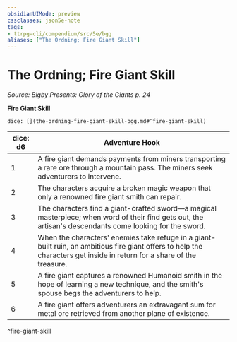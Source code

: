 ```yaml
---
obsidianUIMode: preview
cssclasses: json5e-note
tags:
- ttrpg-cli/compendium/src/5e/bgg
aliases: ["The Ordning; Fire Giant Skill"]
---
```

# The Ordning; Fire Giant Skill
*Source: Bigby Presents: Glory of the Giants p. 24* 

**Fire Giant Skill**

`dice: [](the-ordning-fire-giant-skill-bgg.md#^fire-giant-skill)`

| dice: d6 | Adventure Hook |
|----------|----------------|
| 1 | A fire giant demands payments from miners transporting a rare ore through a mountain pass. The miners seek adventurers to intervene. |
| 2 | The characters acquire a broken magic weapon that only a renowned fire giant smith can repair. |
| 3 | The characters find a giant-crafted sword—a magical masterpiece; when word of their find gets out, the artisan's descendants come looking for the sword. |
| 4 | When the characters' enemies take refuge in a giant-built ruin, an ambitious fire giant offers to help the characters get inside in return for a share of the treasure. |
| 5 | A fire giant captures a renowned Humanoid smith in the hope of learning a new technique, and the smith's spouse begs the adventurers to help. |
| 6 | A fire giant offers adventurers an extravagant sum for metal ore retrieved from another plane of existence. |
^fire-giant-skill